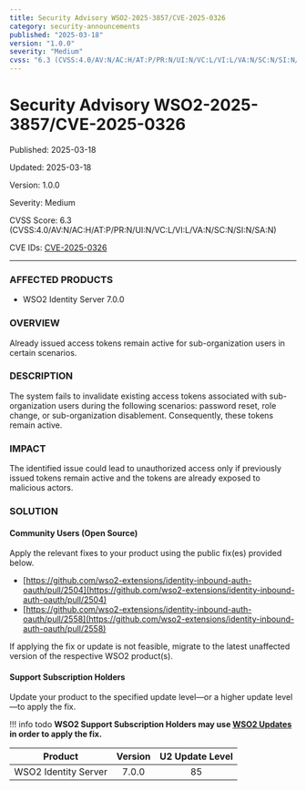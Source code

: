 ```yaml
---
title: Security Advisory WSO2-2025-3857/CVE-2025-0326
category: security-announcements
published: "2025-03-18"
version: "1.0.0"
severity: "Medium"
cvss: "6.3 (CVSS:4.0/AV:N/AC:H/AT:P/PR:N/UI:N/VC:L/VI:L/VA:N/SC:N/SI:N/SA:N)"
---
```


# Security Advisory WSO2-2025-3857/CVE-2025-0326

<p class="doc-info">Published: 2025-03-18</p>
<p class="doc-info">Updated: 2025-03-18</p>
<p class="doc-info">Version: 1.0.0</p>
<p class="doc-info">Severity: Medium</p>
<p class="doc-info">CVSS Score: 6.3 (CVSS:4.0/AV:N/AC:H/AT:P/PR:N/UI:N/VC:L/VI:L/VA:N/SC:N/SI:N/SA:N)</p>
<p class="doc-info">CVE IDs: <a href="https://www.cve.org/CVERecord?id=CVE-2025-0326">CVE-2025-0326</a></p>

---

### AFFECTED PRODUCTS
* WSO2 Identity Server 7.0.0


### OVERVIEW
Already issued access tokens remain active for sub-organization users in certain scenarios.


### DESCRIPTION
The system fails to invalidate existing access tokens associated with sub-organization users during the following scenarios: password reset, role change, or sub-organization disablement. Consequently, these tokens remain active.


### IMPACT
The identified issue could lead to unauthorized access only if previously issued tokens remain active and the tokens are already exposed to malicious actors.


### SOLUTION

#### Community Users (Open Source)
Apply the relevant fixes to your product using the public fix(es) provided below.

* [https://github.com/wso2-extensions/identity-inbound-auth-oauth/pull/2504](https://github.com/wso2-extensions/identity-inbound-auth-oauth/pull/2504)
* [https://github.com/wso2-extensions/identity-inbound-auth-oauth/pull/2558](https://github.com/wso2-extensions/identity-inbound-auth-oauth/pull/2558)

If applying the fix or update is not feasible, migrate to the latest unaffected version of the respective WSO2 product(s).


#### Support Subscription Holders

Update your product to the specified update level—or a higher update level—to apply the fix.

!!! info todo
    **WSO2 Support Subscription Holders may use [WSO2 Updates](https://wso2.com/updates/) in order to apply the fix.**

| Product              | Version | U2 Update Level |
| -------------------- | :-----: | :-------------: |
| WSO2 Identity Server |  7.0.0  |       85        |


